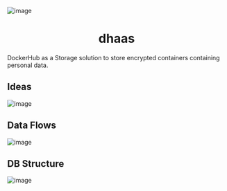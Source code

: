![image](https://github.com/user-attachments/assets/ff4f9cd8-c547-4e65-b10e-ae7ec968efa5)

<h1 align=center>dhaas</h1>
DockerHub as a Storage solution to store encrypted containers containing personal data.



## Ideas
![image](https://github.com/user-attachments/assets/da59a9df-fcbf-4990-a596-bf005036318b)

## Data Flows
![image](https://github.com/user-attachments/assets/3726ea71-9123-4d6f-8251-0679d88a65f1)

## DB Structure
![image](https://github.com/user-attachments/assets/d859773f-80f2-4bb2-b367-9d6e4f01b409)

